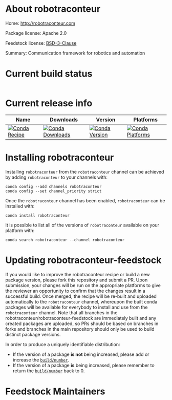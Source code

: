 About robotraconteur
====================

Home: http://robotraconteur.com

Package license: Apache 2.0

Feedstock license: [BSD-3-Clause](https://github.com/robotraconteur/robotraconteur-feedstock/blob/master/LICENSE.txt)

Summary: Communication framework for robotics and automation

Current build status
====================


<table>
</table>

Current release info
====================

| Name | Downloads | Version | Platforms |
| --- | --- | --- | --- |
| [![Conda Recipe](https://img.shields.io/badge/recipe-robotraconteur-green.svg)](https://anaconda.org/robotraconteur/robotraconteur) | [![Conda Downloads](https://img.shields.io/conda/dn/robotraconteur/robotraconteur.svg)](https://anaconda.org/robotraconteur/robotraconteur) | [![Conda Version](https://img.shields.io/conda/vn/robotraconteur/robotraconteur.svg)](https://anaconda.org/robotraconteur/robotraconteur) | [![Conda Platforms](https://img.shields.io/conda/pn/robotraconteur/robotraconteur.svg)](https://anaconda.org/robotraconteur/robotraconteur) |

Installing robotraconteur
=========================

Installing `robotraconteur` from the `robotraconteur` channel can be achieved by adding `robotraconteur` to your channels with:

```
conda config --add channels robotraconteur
conda config --set channel_priority strict
```

Once the `robotraconteur` channel has been enabled, `robotraconteur` can be installed with:

```
conda install robotraconteur
```

It is possible to list all of the versions of `robotraconteur` available on your platform with:

```
conda search robotraconteur --channel robotraconteur
```




Updating robotraconteur-feedstock
=================================

If you would like to improve the robotraconteur recipe or build a new
package version, please fork this repository and submit a PR. Upon submission,
your changes will be run on the appropriate platforms to give the reviewer an
opportunity to confirm that the changes result in a successful build. Once
merged, the recipe will be re-built and uploaded automatically to the
`robotraconteur` channel, whereupon the built conda packages will be available for
everybody to install and use from the `robotraconteur` channel.
Note that all branches in the robotraconteur/robotraconteur-feedstock are
immediately built and any created packages are uploaded, so PRs should be based
on branches in forks and branches in the main repository should only be used to
build distinct package versions.

In order to produce a uniquely identifiable distribution:
 * If the version of a package **is not** being increased, please add or increase
   the [``build/number``](https://docs.conda.io/projects/conda-build/en/latest/resources/define-metadata.html#build-number-and-string).
 * If the version of a package **is** being increased, please remember to return
   the [``build/number``](https://docs.conda.io/projects/conda-build/en/latest/resources/define-metadata.html#build-number-and-string)
   back to 0.

Feedstock Maintainers
=====================


